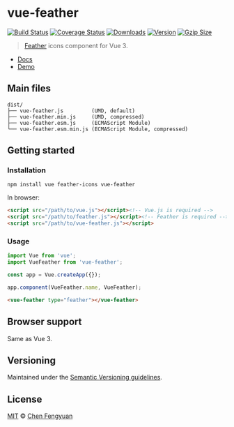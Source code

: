 # vue-feather

[![Build Status](https://img.shields.io/github/workflow/status/fengyuanchen/vue-feather/ci/main.svg)](https://github.com/fengyuanchen/vue-feather/actions) [![Coverage Status](https://img.shields.io/codecov/c/github/fengyuanchen/vue-feather.svg)](https://codecov.io/gh/fengyuanchen/vue-feather) [![Downloads](https://img.shields.io/npm/dm/vue-feather.svg)](https://www.npmjs.com/package/vue-feather) [![Version](https://img.shields.io/npm/v/vue-feather.svg)](https://www.npmjs.com/package/vue-feather) [![Gzip Size](https://img.shields.io/bundlephobia/minzip/vue-feather.svg)](https://unpkg.com/vue-feather/dist/vue-feather.js)

> [Feather](https://feathericons.com/) icons component for Vue 3.

- [Docs](src/README.md)
- [Demo](https://fengyuanchen.github.io/vue-feather)

## Main files

```text
dist/
├── vue-feather.js         (UMD, default)
├── vue-feather.min.js     (UMD, compressed)
├── vue-feather.esm.js     (ECMAScript Module)
└── vue-feather.esm.min.js (ECMAScript Module, compressed)
```

## Getting started

### Installation

```shell
npm install vue feather-icons vue-feather
```

In browser:

```html
<script src="/path/to/vue.js"></script><!-- Vue.js is required -->
<script src="/path/to/feather.js"></script><!-- Feather is required -->
<script src="/path/to/vue-feather.js"></script>
```

### Usage

```js
import Vue from 'vue';
import VueFeather from 'vue-feather';

const app = Vue.createApp({});

app.component(VueFeather.name, VueFeather);
```

```html
<vue-feather type="feather"></vue-feather>
```

## Browser support

Same as Vue 3.

## Versioning

Maintained under the [Semantic Versioning guidelines](https://semver.org/).

## License

[MIT](https://opensource.org/licenses/MIT) © [Chen Fengyuan](https://chenfengyuan.com/)
